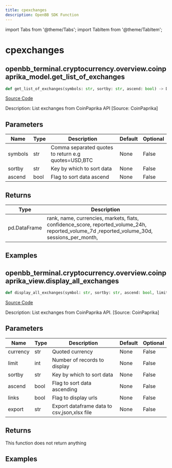 ```yaml
---
title: cpexchanges
description: OpenBB SDK Function
---
```


import Tabs from '@theme/Tabs';
import TabItem from '@theme/TabItem';

# cpexchanges

<Tabs>
<TabItem value="model" label="Model" default>

## openbb_terminal.cryptocurrency.overview.coinpaprika_model.get_list_of_exchanges

```python title='openbb_terminal/cryptocurrency/overview/coinpaprika_model.py'
def get_list_of_exchanges(symbols: str, sortby: str, ascend: bool) -> DataFrame
```
[Source Code](https://github.com/OpenBB-finance/OpenBBTerminal/tree/main/openbb_terminal/cryptocurrency/overview/coinpaprika_model.py#L283)

Description: List exchanges from CoinPaprika API [Source: CoinPaprika]

## Parameters

| Name | Type | Description | Default | Optional |
| ---- | ---- | ----------- | ------- | -------- |
| symbols | str | Comma separated quotes to return e.g quotes=USD,BTC | None | False |
| sortby | str | Key by which to sort data | None | False |
| ascend | bool | Flag to sort data ascend | None | False |

## Returns

| Type | Description |
| ---- | ----------- |
| pd.DataFrame | rank, name, currencies, markets, fiats, confidence_score, reported_volume_24h,<br/>reported_volume_7d ,reported_volume_30d, sessions_per_month, |

## Examples



</TabItem>
<TabItem value="view" label="View">

## openbb_terminal.cryptocurrency.overview.coinpaprika_view.display_all_exchanges

```python title='openbb_terminal/cryptocurrency/overview/coinpaprika_view.py'
def display_all_exchanges(symbol: str, sortby: str, ascend: bool, limit: int, export: str) -> None
```
[Source Code](https://github.com/OpenBB-finance/OpenBBTerminal/tree/main/openbb_terminal/cryptocurrency/overview/coinpaprika_view.py#L213)

Description: List exchanges from CoinPaprika API. [Source: CoinPaprika]

## Parameters

| Name | Type | Description | Default | Optional |
| ---- | ---- | ----------- | ------- | -------- |
| currency | str | Quoted currency | None | False |
| limit | int | Number of records to display | None | False |
| sortby | str | Key by which to sort data | None | False |
| ascend | bool | Flag to sort data ascending | None | False |
| links | bool | Flag to display urls | None | False |
| export | str | Export dataframe data to csv,json,xlsx file | None | False |

## Returns

This function does not return anything

## Examples



</TabItem>
</Tabs>